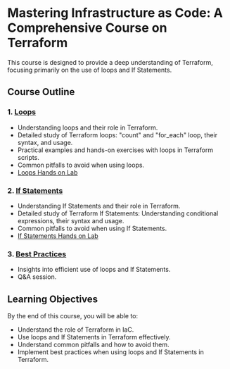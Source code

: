 # Mastering Infrastructure as Code: A Comprehensive Course on Terraform  
  
This  course is designed to provide a deep understanding of Terraform, focusing primarily on the use of loops and If Statements.  
  
## Course Outline  
  
### 1. [Loops](1.%20Loops.md)
- Understanding loops and their role in Terraform.  
- Detailed study of Terraform loops: "count" and "for_each" loop, their syntax, and usage.  
- Practical examples and hands-on exercises with loops in Terraform scripts.  
- Common pitfalls to avoid when using loops.   
- [Loops Hands on Lab](1.1%20Loops-Exercise.md)
    

### 2. [If Statements](2.%20If_Statements.md)

- Understanding If Statements and their role in Terraform.  
- Detailed study of Terraform If Statements: Understanding conditional expressions, their syntax and usage.  
- Common pitfalls to avoid when using If Statements.  
- [If Statements Hands on Lab](2.1%20If_Staments-Exercise.md)
  
### 3. [Best Practices](3.%20BestPractices.md)
- Insights into efficient use of loops and If Statements.  
- Q&A session.  
 
## Learning Objectives  
  
By the end of this course, you will be able to:  
- Understand the role of Terraform in IaC.  
- Use loops and If Statements in Terraform effectively.  
- Understand common pitfalls and how to avoid them.  
- Implement best practices when using loops and If Statements in Terraform.  
